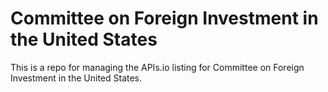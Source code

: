 # Committee on Foreign Investment in the United States
This is a repo for managing the APIs.io listing for Committee on Foreign Investment in the United States.